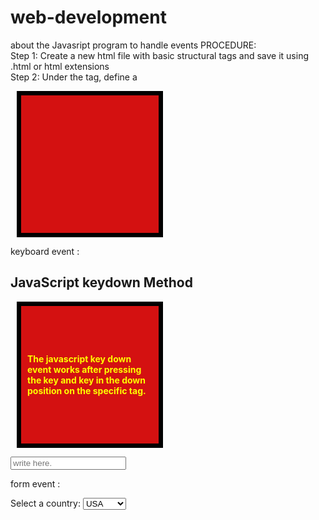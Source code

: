 # web-development
about the Javasript program to handle events
PROCEDURE:  
Step 1: Create a new html file with basic structural tags and save it using .html or html extensions  
Step 2: Under the <head> tag, define a <title> tag with the element contents as webpage title and close  
the <title> and <head> tag using forward slash  
Step 3: Under the <body> tag, define the following:  
I. Use Heading tags and font properties to place necessary captions  
II. Present the information using basic content tag along with choices and additional information using 
list and table tags  
III. Identify the Element using DOM (Id, Class name, Tag name and CSS Selectors)  
IV. Assign and handle events using Inline and event handler and listener  
V. Add Event Listener method to watch the event of an element  
Step 4: Close all the structural tags  
Step 5: Execute the web page 


events:
  mouseover event 
  keybord event 
  form event 

code:
mouseover event :
<!DOCTYPE html> 
<html lang="en"> 
<head> 
<meta charset="UTF-8"> 
<meta http-equiv="X-UA-Compatible" content="IE=edge"> 
<meta name="viewport" content="width=device-width, initial-scale=1.0"> 
<title>Mouse Events in JavaScript</title> 
<style> 
/*         styling the div tag */ 
                div { 
            height: 200px; 
            width: 200px; 
            margin: 10px; 
            padding: 10px; 
            color: yellow; 
            background-color: rgb(212, 17, 17); 
            border: 7px solid black; 
            display: flex; 
            justify-content: center; 
            align-items: center; 
            font-weight: bolder; 
        } 
</style> 
</head> 
<body> 
<div id="add"></div> 
<script> 
        // selecting the div tag with the id 'add' 
        let div = document.getElementById('add'); 
        // adding event listener on the selected div tag 
div.addEventListener('mouseover',(event) => { 
div.innerText = "Mouseover event is fired" 
        }); 
</script> 
</body></html>


keyboard event :
<!DOCTYPE html>   
<html>   
<head>   
<title> keydown function in javascript </title>   
<style>   
#datas {   
color: green;   
}   
</style>   
</head>   
<body>   
<h2> JavaScript keydown Method </h2>   
<p><div id = "demoDIV" >   
The javascript key
down event works after pressing the key and key in the down position on the specific tag.</div></body></p> 
</div>   
<input type = "text" id = "input_class" placeholder = "write here." onkeydown = "keyDownFunction
 ()">   
<p id = "datas"> </p>   
<script>   
function keyDownFunction() {   
alert("JavaScript keyDown function activates successfully!!!");   
document.getElementById("datas").innerHTML = "JavaScript keyDown function activates successf
 ully!!!";   
}   
</script>   
</body>   
</html>   


form event :
<!DOCTYPE html> 
<html> 
<body> 
<label for="country">Select a country:</label> 
<select id="country" onchange="handleChange()"> 
<option value="USA">USA</option> 
<option value="Canada">Canada</option> 
<option value="UK">UK</option> 
<option value="India">India</option> 
</select> 
<p id="txt"></p> 
<script> 
      function handleChange() { 
         // Perform actions when the dropdown selection changes 
         var selectedCountry = document.getElementById('country').value; 
document.getElementById("txt").textContent= 
   "Selected country: "+selectedCountry; 
     } 
</script> 
</body> 
</html>
